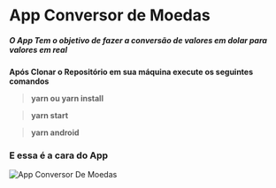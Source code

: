 # App Conversor de Moedas 

##### O App Tem o objetivo de fazer a  conversão de  valores em dolar para valores em real

**Após Clonar o Repositório em sua máquina execute os seguintes comandos**

>**yarn ou yarn install**

>**yarn start**

>**yarn android**

### E  essa é a cara do App
![App Conversor De Moedas]()
